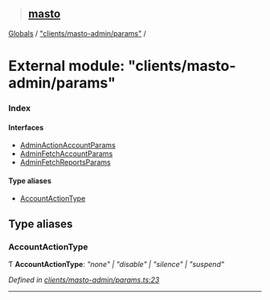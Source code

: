 > ## [masto](../README.md)

[Globals](../globals.md) / ["clients/masto-admin/params"](_clients_masto_admin_params_.md) /

# External module: "clients/masto-admin/params"

### Index

#### Interfaces

* [AdminActionAccountParams](../interfaces/_clients_masto_admin_params_.adminactionaccountparams.md)
* [AdminFetchAccountParams](../interfaces/_clients_masto_admin_params_.adminfetchaccountparams.md)
* [AdminFetchReportsParams](../interfaces/_clients_masto_admin_params_.adminfetchreportsparams.md)

#### Type aliases

* [AccountActionType](_clients_masto_admin_params_.md#accountactiontype)

## Type aliases

###  AccountActionType

Ƭ **AccountActionType**: *"none" | "disable" | "silence" | "suspend"*

*Defined in [clients/masto-admin/params.ts:23](https://github.com/neet/masto.js/blob/635a2aa/src/clients/masto-admin/params.ts#L23)*

___